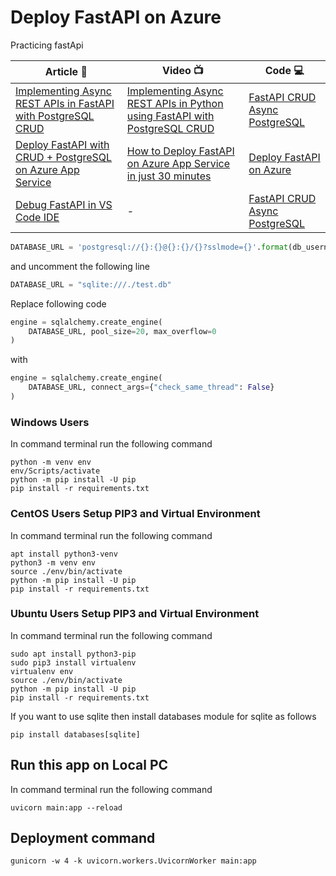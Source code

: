 # Deploy FastAPI on Azure

Practicing fastApi



|  Article 📝 | Video 📺 | Code 💻 |
|----------|-------------|------|
| [Implementing Async REST APIs in FastAPI with PostgreSQL CRUD](https://bit.ly/2O6onvp) | [Implementing Async REST APIs in Python using FastAPI with PostgreSQL CRUD](https://bit.ly/3j42qvf) | [FastAPI CRUD Async PostgreSQL](https://github.com/windson/fastapi/tree/fastapi-postgresql-azure-deploy) |
| [Deploy FastAPI with CRUD + PostgreSQL on Azure App Service](https://bit.ly/3gPntQ7) | [How to Deploy FastAPI on Azure App Service in just 30 minutes](https://bit.ly/2HA6SUj) | [Deploy FastAPI on Azure](https://github.com/windson/fastapi/tree/fastapi-postgresql-azure-deploy) |
| [Debug FastAPI in VS Code IDE](https://bit.ly/3hcXToY) | - | [FastAPI CRUD Async PostgreSQL](https://github.com/windson/fastapi/tree/fastapi-postgresql-azure-deploy) |



```python
DATABASE_URL = 'postgresql://{}:{}@{}:{}/{}?sslmode={}'.format(db_username,db_password, host_server, db_server_port, database_name, ssl_mode)
```

and uncomment the following line

```python
DATABASE_URL = "sqlite:///./test.db"
```

Replace following code

```python
engine = sqlalchemy.create_engine(
    DATABASE_URL, pool_size=20, max_overflow=0
)
```

with 

```python
engine = sqlalchemy.create_engine(
    DATABASE_URL, connect_args={"check_same_thread": False}
)
```


### Windows Users
In command terminal run the following command
```shell
python -m venv env
env/Scripts/activate
python -m pip install -U pip
pip install -r requirements.txt
```

### CentOS Users Setup PIP3 and Virtual Environment
In command terminal run the following command
```shell
apt install python3-venv
python3 -m venv env
source ./env/bin/activate
python -m pip install -U pip
pip install -r requirements.txt
```

### Ubuntu Users Setup PIP3 and Virtual Environment
In command terminal run the following command
```shell
sudo apt install python3-pip
sudo pip3 install virtualenv
virtualenv env
source ./env/bin/activate
python -m pip install -U pip
pip install -r requirements.txt
```


If you want to use sqlite then install databases module for sqlite as follows

```shell
pip install databases[sqlite]
```

## Run this app on Local PC
In command terminal run the following command
```shell
uvicorn main:app --reload
```


## Deployment command

```shell
gunicorn -w 4 -k uvicorn.workers.UvicornWorker main:app
```
